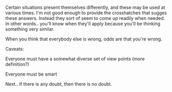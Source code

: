 Certain situations present themselves differently, and these may be used at various times.  I'm not good enough to provide the crosshatches that sugges these answers.  Instead they sort of seem to come up readily when needed.  In other words.. you'll know when they'll apply because you'll be thinking something very similar.

When you think that everybody else is wrong, odds are that you're wrong.

Caveats:

Everyone must have a somewhat diverse set of view points (more definition?)

Everyone must be smart

Next..  If there is any doubt, then there is no doubt.